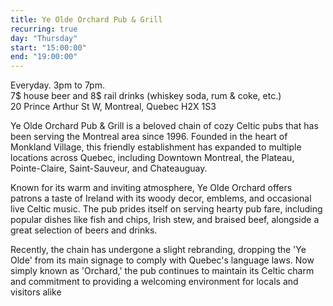```yaml
---
title: Ye Olde Orchard Pub & Grill
recurring: true
day: "Thursday"
start: "15:00:00"
end: "19:00:00"
---
```


Everyday. 3pm to 7pm.<br>7$ house beer and 8$ rail drinks (whiskey soda, rum & coke, etc.)<br>20 Prince Arthur St W, Montreal, Quebec H2X 1S3

<!-- more -->

Ye Olde Orchard Pub & Grill is a beloved chain of cozy Celtic pubs that has been serving the Montreal area since 1996. Founded in the heart of Monkland Village, this friendly establishment has expanded to multiple locations across Quebec, including Downtown Montreal, the Plateau, Pointe-Claire, Saint-Sauveur, and Chateauguay.

Known for its warm and inviting atmosphere, Ye Olde Orchard offers patrons a taste of Ireland with its woody decor, emblems, and occasional live Celtic music. The pub prides itself on serving hearty pub fare, including popular dishes like fish and chips, Irish stew, and braised beef, alongside a great selection of beers and drinks.

Recently, the chain has undergone a slight rebranding, dropping the 'Ye Olde' from its main signage to comply with Quebec's language laws. Now simply known as 'Orchard,' the pub continues to maintain its Celtic charm and commitment to providing a welcoming environment for locals and visitors alike
